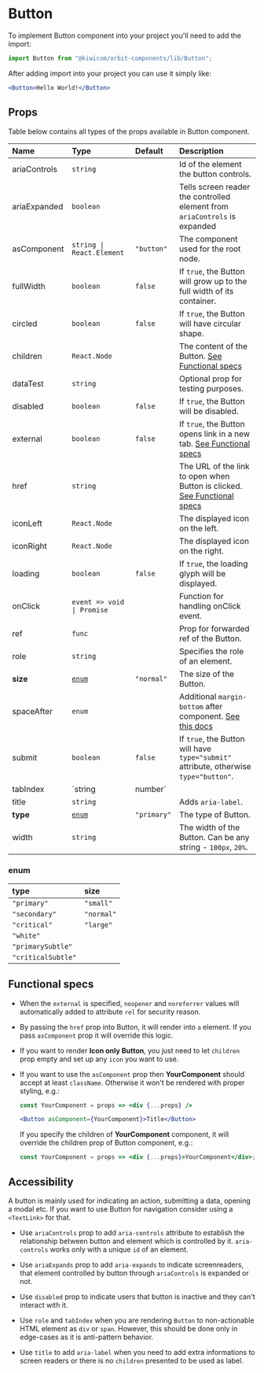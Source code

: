 # Button

To implement Button component into your project you'll need to add the import:

```jsx
import Button from "@kiwicom/orbit-components/lib/Button";
```

After adding import into your project you can use it simply like:

```jsx
<Button>Hello World!</Button>
```

## Props

Table below contains all types of the props available in Button component.

| Name         | Type                       | Default     | Description                                                                                                                                     |
| :----------- | :------------------------- | :---------- | :---------------------------------------------------------------------------------------------------------------------------------------------- |
| ariaControls | `string`                   |             | Id of the element the button controls.                                                                                                          |
| ariaExpanded | `boolean`                  |             | Tells screen reader the controlled element from `ariaControls` is expanded                                                                      |
| asComponent  | `string \| React.Element`  | `"button"`  | The component used for the root node.                                                                                                           |
| fullWidth    | `boolean`                  | `false`     | If `true`, the Button will grow up to the full width of its container.                                                                          |
| circled      | `boolean`                  | `false`     | If `true`, the Button will have circular shape.                                                                                                 |
| children     | `React.Node`               |             | The content of the Button. [See Functional specs](#functional-specs)                                                                            |
| dataTest     | `string`                   |             | Optional prop for testing purposes.                                                                                                             |
| disabled     | `boolean`                  | `false`     | If `true`, the Button will be disabled.                                                                                                         |
| external     | `boolean`                  | `false`     | If `true`, the Button opens link in a new tab. [See Functional specs](#functional-specs)                                                        |
| href         | `string`                   |             | The URL of the link to open when Button is clicked. [See Functional specs](#functional-specs)                                                   |
| iconLeft     | `React.Node`               |             | The displayed icon on the left.                                                                                                                 |
| iconRight    | `React.Node`               |             | The displayed icon on the right.                                                                                                                |
| loading      | `boolean`                  | `false`     | If `true`, the loading glyph will be displayed.                                                                                                 |
| onClick      | `event => void \| Promise` |             | Function for handling onClick event.                                                                                                            |
| ref          | `func`                     |             | Prop for forwarded ref of the Button.                                                                                                           |
| role         | `string`                   |             | Specifies the role of an element.                                                                                                               |
| **size**     | [`enum`](#enum)            | `"normal"`  | The size of the Button.                                                                                                                         |
| spaceAfter   | `enum`                     |             | Additional `margin-bottom` after component. [See this docs](https://github.com/kiwicom/orbit-components/tree/master/src/common/getSpacingToken) |
| submit       | `boolean`                  | `false`     | If `true`, the Button will have `type="submit"` attribute, otherwise `type="button"`.                                                           |
| tabIndex     | `string | number`          |             | Specifies the tab order of an element.                                                                                                          |
| title        | `string`                   |             | Adds `aria-label`.                                                                                                                              |
| **type**     | [`enum`](#enum)            | `"primary"` | The type of Button.                                                                                                                             |
| width        | `string`                   |             | The width of the Button. Can be any string - `100px`, `20%`.                                                                                    |

### enum

| type               | size       |
| :----------------- | :--------- |
| `"primary"`        | `"small"`  |
| `"secondary"`      | `"normal"` |
| `"critical"`       | `"large"`  |
| `"white"`          |            |
| `"primarySubtle"`  |            |
| `"criticalSubtle"` |            |

## Functional specs

- When the `external` is specified, `noopener` and `noreferrer` values will automatically added to attribute `rel` for security reason.

* By passing the `href` prop into Button, it will render into `a` element. If you pass `asComponent` prop it will override this logic.

- If you want to render **Icon only Button**, you just need to let `children` prop empty and set up any `icon` you want to use.

* If you want to use the `asComponent` prop then **YourComponent** should accept at least `className`. Otherwise it won't be rendered with proper styling, e.g.:

  ```jsx
  const YourComponent = props => <div {...props} />

  <Button asComponent={YourComponent}>Title</Button>
  ```

  If you specify the children of **YourComponent** component, it will override the children prop of Button component, e.g.:

  ```jsx
  const YourComponent = props => <div {...props}>YourComponent</div>;
  ```

## Accessibility

A button is mainly used for indicating an action, submitting a data, opening a modal etc. If you want to use Button for navigation consider using a `<TextLink>` for that.

- Use `ariaControls` prop to add `aria-controls` attribute to establish the relationship between button and element which is controlled by it. `aria-controls` works only with a unique `id` of an element.

- Use `ariaExpands` prop to add `aria-expands` to indicate screenreaders, that element controlled by button through `ariaControls` is expanded or not.

- Use `disabled` prop to indicate users that button is inactive and they can't interact with it.

- Use `role` and `tabIndex` when you are rendering `Button` to non-actionable HTML element as `div` or `span`. However, this should be done only in edge-cases as it is anti-pattern behavior.

- Use `title` to add `aria-label` when you need to add extra informations to screen readers or there is no `children` presented to be used as label.
